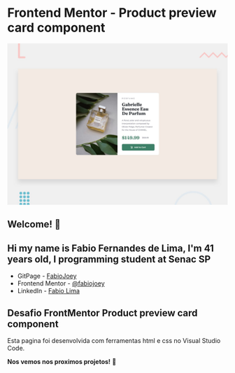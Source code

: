 # Frontend Mentor - Product preview card component

![Design preview for the Product preview card component coding challenge](./design/desktop-preview.jpg)

## Welcome! 👋

## Hi my name is Fabio Fernandes de Lima, I'm 41 years old, I programming student at Senac SP  


- GitPage - [FabioJoey](https://fabiojoey.github.io/product-preview-card-component-main)
- Frontend Mentor - [@fabiojoey](https://www.frontendmentor.io/profile/fabiojoey)
- LinkedIn - [Fabio Lima](https://www.linkedin.com/in/fabio-fernandes-lima-a39105224/)



## Desafio FrontMentor Product preview card component

Esta pagina foi desenvolvida com ferramentas html e css no Visual Studio Code.

**Nos vemos nos proximos projetos!** 🚀
